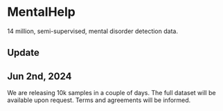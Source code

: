 # MentalHelp
14 million, semi-supervised, mental disorder detection data.

## Update
## Jun 2nd, 2024

We are releasing 10k samples in a couple of days.
The full dataset will be available upon request.
Terms and agreements will be informed.
